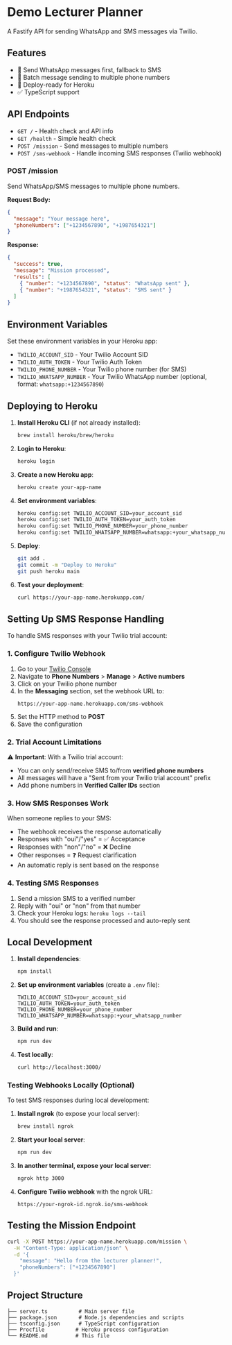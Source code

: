 # Demo Lecturer Planner

A Fastify API for sending WhatsApp and SMS messages via Twilio.

## Features

- 📱 Send WhatsApp messages first, fallback to SMS
- 🔄 Batch message sending to multiple phone numbers
- 🚀 Deploy-ready for Heroku
- ✅ TypeScript support

## API Endpoints

- `GET /` - Health check and API info
- `GET /health` - Simple health check
- `POST /mission` - Send messages to multiple numbers
- `POST /sms-webhook` - Handle incoming SMS responses (Twilio webhook)

### POST /mission

Send WhatsApp/SMS messages to multiple phone numbers.

**Request Body:**
```json
{
  "message": "Your message here",
  "phoneNumbers": ["+1234567890", "+1987654321"]
}
```

**Response:**
```json
{
  "success": true,
  "message": "Mission processed",
  "results": [
    { "number": "+1234567890", "status": "WhatsApp sent" },
    { "number": "+1987654321", "status": "SMS sent" }
  ]
}
```

## Environment Variables

Set these environment variables in your Heroku app:

- `TWILIO_ACCOUNT_SID` - Your Twilio Account SID
- `TWILIO_AUTH_TOKEN` - Your Twilio Auth Token
- `TWILIO_PHONE_NUMBER` - Your Twilio phone number (for SMS)
- `TWILIO_WHATSAPP_NUMBER` - Your Twilio WhatsApp number (optional, format: `whatsapp:+1234567890`)

## Deploying to Heroku

1. **Install Heroku CLI** (if not already installed):
   ```bash
   brew install heroku/brew/heroku
   ```

2. **Login to Heroku**:
   ```bash
   heroku login
   ```

3. **Create a new Heroku app**:
   ```bash
   heroku create your-app-name
   ```

4. **Set environment variables**:
   ```bash
   heroku config:set TWILIO_ACCOUNT_SID=your_account_sid
   heroku config:set TWILIO_AUTH_TOKEN=your_auth_token
   heroku config:set TWILIO_PHONE_NUMBER=your_phone_number
   heroku config:set TWILIO_WHATSAPP_NUMBER=whatsapp:+your_whatsapp_number
   ```

5. **Deploy**:
   ```bash
   git add .
   git commit -m "Deploy to Heroku"
   git push heroku main
   ```

6. **Test your deployment**:
   ```bash
   curl https://your-app-name.herokuapp.com/
   ```

## Setting Up SMS Response Handling

To handle SMS responses with your Twilio trial account:

### 1. Configure Twilio Webhook

1. Go to your [Twilio Console](https://console.twilio.com/)
2. Navigate to **Phone Numbers** > **Manage** > **Active numbers**
3. Click on your Twilio phone number
4. In the **Messaging** section, set the webhook URL to:
   ```
   https://your-app-name.herokuapp.com/sms-webhook
   ```
5. Set the HTTP method to **POST**
6. Save the configuration

### 2. Trial Account Limitations

⚠️ **Important**: With a Twilio trial account:
- You can only send/receive SMS to/from **verified phone numbers**
- All messages will have a "Sent from your Twilio trial account" prefix
- Add phone numbers in **Verified Caller IDs** section

### 3. How SMS Responses Work

When someone replies to your SMS:
- The webhook receives the response automatically
- Responses with "oui"/"yes" = ✅ Acceptance 
- Responses with "non"/"no" = ❌ Decline
- Other responses = ❓ Request clarification
- An automatic reply is sent based on the response

### 4. Testing SMS Responses

1. Send a mission SMS to a verified number
2. Reply with "oui" or "non" from that number
3. Check your Heroku logs: `heroku logs --tail`
4. You should see the response processed and auto-reply sent

## Local Development

1. **Install dependencies**:
   ```bash
   npm install
   ```

2. **Set up environment variables** (create a `.env` file):
   ```
   TWILIO_ACCOUNT_SID=your_account_sid
   TWILIO_AUTH_TOKEN=your_auth_token
   TWILIO_PHONE_NUMBER=your_phone_number
   TWILIO_WHATSAPP_NUMBER=whatsapp:+your_whatsapp_number
   ```

3. **Build and run**:
   ```bash
   npm run dev
   ```

4. **Test locally**:
   ```bash
   curl http://localhost:3000/
   ```

### Testing Webhooks Locally (Optional)

To test SMS responses during local development:

1. **Install ngrok** (to expose your local server):
   ```bash
   brew install ngrok
   ```

2. **Start your local server**:
   ```bash
   npm run dev
   ```

3. **In another terminal, expose your local server**:
   ```bash
   ngrok http 3000
   ```

4. **Configure Twilio webhook** with the ngrok URL:
   ```
   https://your-ngrok-id.ngrok.io/sms-webhook
   ```

## Testing the Mission Endpoint

```bash
curl -X POST https://your-app-name.herokuapp.com/mission \
  -H "Content-Type: application/json" \
  -d '{
    "message": "Hello from the lecturer planner!",
    "phoneNumbers": ["+1234567890"]
  }'
```

## Project Structure

```
├── server.ts          # Main server file
├── package.json       # Node.js dependencies and scripts
├── tsconfig.json      # TypeScript configuration
├── Procfile          # Heroku process configuration
└── README.md         # This file
```
